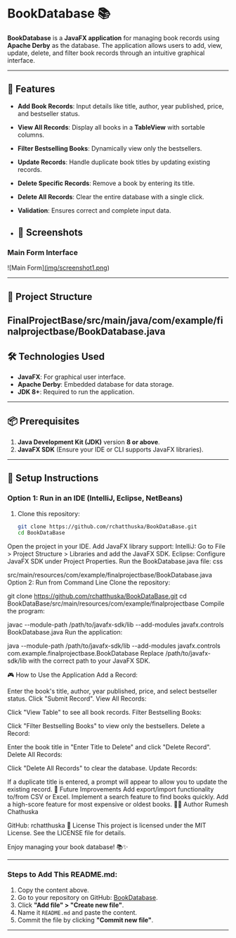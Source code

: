 # BookDatabase 📚

**BookDatabase** is a **JavaFX application** for managing book records using **Apache Derby** as the database. The application allows users to add, view, update, delete, and filter book records through an intuitive graphical interface.

---

## 🚀 Features
- **Add Book Records**: Input details like title, author, year published, price, and bestseller status.
- **View All Records**: Display all books in a **TableView** with sortable columns.
- **Filter Bestselling Books**: Dynamically view only the bestsellers.
- **Update Records**: Handle duplicate book titles by updating existing records.
- **Delete Specific Records**: Remove a book by entering its title.
- **Delete All Records**: Clear the entire database with a single click.
- **Validation**: Ensures correct and complete input data.

- ## 📸 Screenshots

### Main Form Interface
![Main Form][(img/screenshot1.png](https://github.com/rchatthuska/BookDataBase/blob/master/Screenshot%202024-12-17%20180745.png))



---

## 📂 Project Structure
FinalProjectBase/src/main/java/com/example/finalprojectbase/BookDatabase.java
---

## 🛠️ Technologies Used
- **JavaFX**: For graphical user interface.
- **Apache Derby**: Embedded database for data storage.
- **JDK 8+**: Required to run the application.

---

## 📦 Prerequisites
1. **Java Development Kit (JDK)** version **8 or above**.
2. **JavaFX SDK** (Ensure your IDE or CLI supports JavaFX libraries).

---

## 🧩 Setup Instructions

### Option 1: Run in an IDE (IntelliJ, Eclipse, NetBeans)
1. Clone this repository:
   ```bash
   git clone https://github.com/rchatthuska/BookDataBase.git
   cd BookDataBase
Open the project in your IDE.
Add JavaFX library support:
IntelliJ: Go to File > Project Structure > Libraries and add the JavaFX SDK.
Eclipse: Configure JavaFX SDK under Project Properties.
Run the BookDatabase.java file:
css

src/main/resources/com/example/finalprojectbase/BookDatabase.java
Option 2: Run from Command Line
Clone the repository:


git clone https://github.com/rchatthuska/BookDataBase.git
cd BookDataBase/src/main/resources/com/example/finalprojectbase
Compile the program:


javac --module-path /path/to/javafx-sdk/lib --add-modules javafx.controls BookDatabase.java
Run the application:


java --module-path /path/to/javafx-sdk/lib --add-modules javafx.controls com.example.finalprojectbase.BookDatabase
Replace /path/to/javafx-sdk/lib with the correct path to your JavaFX SDK.

🎮 How to Use the Application
Add a Record:

Enter the book's title, author, year published, price, and select bestseller status.
Click "Submit Record".
View All Records:

Click "View Table" to see all book records.
Filter Bestselling Books:

Click "Filter Bestselling Books" to view only the bestsellers.
Delete a Record:

Enter the book title in "Enter Title to Delete" and click "Delete Record".
Delete All Records:

Click "Delete All Records" to clear the database.
Update Records:

If a duplicate title is entered, a prompt will appear to allow you to update the existing record.
📌 Future Improvements
Add export/import functionality to/from CSV or Excel.
Implement a search feature to find books quickly.
Add a high-score feature for most expensive or oldest books.
🧑‍💻 Author
Rumesh Chathuska

GitHub: rchatthuska
📜 License
This project is licensed under the MIT License. See the LICENSE file for details.

Enjoy managing your book database! 📚✨



---

### Steps to Add This README.md:
1. Copy the content above.
2. Go to your repository on GitHub: [BookDatabase](https://github.com/rchatthuska/BookDataBase).
3. Click **"Add file" > "Create new file"**.
4. Name it `README.md` and paste the content.
5. Commit the file by clicking **"Commit new file"**.

---

